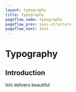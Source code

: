```yaml
---
layout: typography
title: Typography
pageflow_name: typography
pageflow_prev: sass-structure
pageflow_next: text
---
```


# Typography

## Introduction

Ishi delivers beautiful